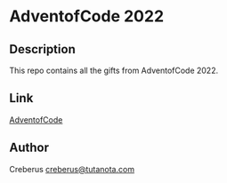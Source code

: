 # AdventofCode 2022

## Description

This repo contains all the gifts from AdventofCode 2022.

## Link
[AdventofCode](https://adventofcode.com/2022)

## Author
Creberus <creberus@tutanota.com>
